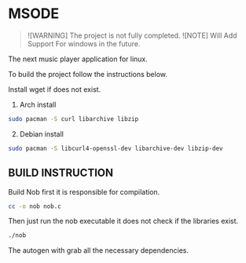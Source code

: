 # MSODE 
> ![WARNING]
> The project is not fully completed. 
> ![NOTE]
> Will Add Support For windows in the future. 

The next music player application for linux.

To build the project follow the instructions below.

Install wget if does not exist.

1. Arch install
```bash
sudo pacman -S curl libarchive libzip
```

2. Debian install
```bash
sudo pacman -S libcurl4-openssl-dev libarchive-dev libzip-dev
```

## BUILD INSTRUCTION
Build Nob first it is responsible for compilation.
```bash
cc -o nob nob.c
```
Then just run the nob executable it does not check if the libraries exist.

```bash
./nob
```
The autogen with grab all the necessary dependencies.

